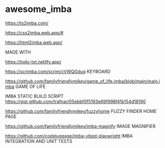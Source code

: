 # awesome_imba

https://ts2imba.com/

https://css2imba.web.app/#

https://html2imba.web.app/


MADE WITH

https://todo-txt.netlify.app/


https://scrimba.com/scrim/cVWQGduq KEYBOARD

https://github.com/familyfriendlymikey/game_of_life.imba/blob/main/main.imba GAME OF LIFE

IMBA STATIC BUILD SCRIPT https://gist.github.com/trafnar/05ebbf0f5193e69f998f41b154d18190

https://github.com/familyfriendlymikey/fuzzyhome FUZZY FINDER HOME PAGE

https://github.com/familyfriendlymikey/imba-magnify IMAGE MAGNIFIER

https://github.com/codeluggage/imba-vitest-playwright IMBA INTEGRATION AND UNIT TESTS
